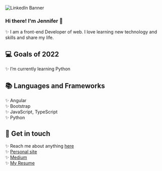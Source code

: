 ![LinkedIn Banner](https://user-images.githubusercontent.com/17427142/227873330-4e1f2f6f-22d1-4149-8f3f-be7008badf68.png)

### Hi there! I'm Jennifer 👋
✨ I am a front-end Developer of web. I love learning new technology and skills and share my life.

## 💻 Goals of 2022
✨ I’m currently learning Python

## 📚 Languages and Frameworks
✨ Angular<br>
✨ Bootstrap<br>
✨ JavaScript, TypeScript<br>
✨ Python<br>

## 🔗 Get in touch
✨ Reach me about anything [here](s01059810@gmail.com)<br>
✨ [Personal site](https://github.com/jennifershih)<br>
✨ [Medium](https://s01059810.medium.com/)<br>
✨ [My Resume](https://jennifer-shih.notion.site/Shih-Mao-Yu-Portfolio-fdc12759a0d14f5dbb7d5c8f92a06fc1)<br>
